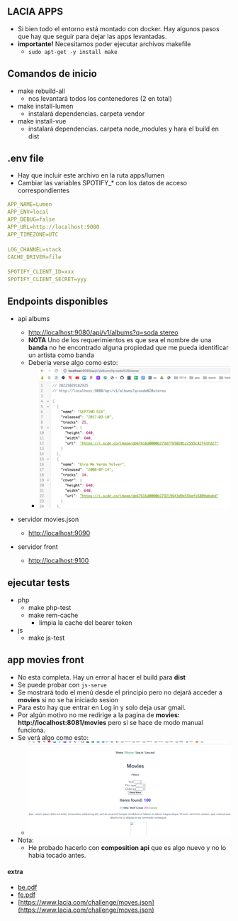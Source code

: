 ## LACIA APPS

- Si bien todo el entorno está montado con docker. Hay algunos pasos que hay que seguir para dejar las apps levantadas.
- **importante!** Necesitamos poder ejecutar archivos makefile
  - `sudo apt-get -y install make`

## Comandos de inicio
- make rebuild-all
    - nos levantará todos los contenedores (2 en total)
- make install-lumen
    - instalará dependencias. carpeta vendor
- make install-vue
    - instalará dependencias. carpeta node_modules y hara el build en dist

## .env file
- Hay que incluir este archivo en la ruta apps/lumen
- Cambiar las variables SPOTIFY_* con los datos de acceso correspondientes
```yml
APP_NAME=Lumen
APP_ENV=local
APP_DEBUG=false
APP_URL=http://localhost:9080
APP_TIMEZONE=UTC

LOG_CHANNEL=stack
CACHE_DRIVER=file

SPOTIFY_CLIENT_ID=xxx
SPOTIFY_CLIENT_SECRET=yyy
```

## Endpoints disponibles
- api albums
  - [http://localhost:9080/api/v1/albums?q=soda stereo](http://localhost:9080/api/v1/albums?q=soda%20stereo)
  - **NOTA** Uno de los requerimientos es que sea el nombre de una **banda** no he encontrado alguna propiedad que me pueda identificar un artista como banda
  - Deberia verse algo como esto:  
    - ![](https://github.com/eacevedof/lacia/blob/main/challenge/images/soda-stereo-result.png)

- servidor movies.json
  - [http://localhost:9090](http://localhost:9090/)

- servidor front
  - [http://localhost:9100](http://localhost:9100)

## ejecutar tests
- php
  - make php-test
  - make rem-cache
    - limpia la cache del bearer token
- js
  - make js-test

## app movies front
- No esta completa. Hay un error al hacer el build para **dist**
- Se puede probar con `js-serve`
- Se mostrará todo el menú desde el principio pero no dejará acceder a **movies** si no se ha iniciado sesion
- Para esto hay que entrar en Log in y solo deja usar gmail.
- Por algún motivo no me redirige a la pagina de **movies: http://localhost:8081/movies** pero si se hace de modo manual funciona.
- Se verá algo como esto:
  - ![](https://github.com/eacevedof/lacia/blob/main/challenge/images/movies-app.png)
- Nota:
  - He probado hacerlo con **composition api** que es algo nuevo y no lo habia tocado antes.


#### extra
- [be.pdf](https://github.com/eacevedof/lacia/blob/main/challenge/be.pdf)
- [fe.pdf](https://github.com/eacevedof/lacia/blob/main/challenge/fe.pdf)
- [https://www.lacia.com/challenge/moves.json](https://www.lacia.com/challenge/moves.json)